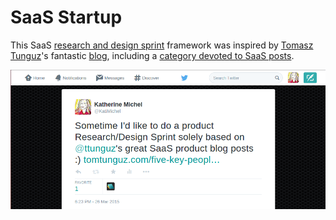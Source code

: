 # SaaS Startup

This SaaS [research and design sprint](http://www.gv.com/sprint) framework was inspired by [Tomasz Tunguz](https://twitter.com/ttunguz)'s fantastic [blog](http://tomtunguz.com), including a [category devoted to SaaS posts](http://tomtunguz.com/categories/saas). 

[![](saas-startup/tomasz-tunguz-design-sprint-tweet.png)](https://twitter.com/KatiMichel/status/581159457318649857)


